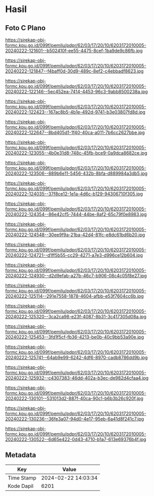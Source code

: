 # Hasil

## Foto C Plano

https://sirekap-obj-formc.kpu.go.id/099f/pemilu/pdpr/62/03/17/20/10/6203172010005-20240222-121601--b502410f-ee55-4475-8cef-1ba9de9c86fb.jpg

https://sirekap-obj-formc.kpu.go.id/099f/pemilu/pdpr/62/03/17/20/10/6203172010005-20240222-121847--f4baff0d-30d9-489c-8ef2-c4ebbadf8623.jpg

https://sirekap-obj-formc.kpu.go.id/099f/pemilu/pdpr/62/03/17/20/10/6203172010005-20240222-122146--5ec452ea-7414-4453-96c3-9abb8500238a.jpg

https://sirekap-obj-formc.kpu.go.id/099f/pemilu/pdpr/62/03/17/20/10/6203172010005-20240222-122423--167ac8b5-4b1e-492d-9741-b3e03807fd8d.jpg

https://sirekap-obj-formc.kpu.go.id/099f/pemilu/pdpr/62/03/17/20/10/6203172010005-20240222-122647--8bd405d1-1f40-40ca-a011-7b6cc2627bbe.jpg

https://sirekap-obj-formc.kpu.go.id/099f/pemilu/pdpr/62/03/17/20/10/6203172010005-20240222-123055--4b0e31d8-748c-45fb-bce9-0a9dca8682ce.jpg

https://sirekap-obj-formc.kpu.go.id/099f/pemilu/pdpr/62/03/17/20/10/6203172010005-20240222-123506--889b6e11-5456-432b-8bfa-d889984a3db5.jpg

https://sirekap-obj-formc.kpu.go.id/099f/pemilu/pdpr/62/03/17/20/10/6203172010005-20240222-124035--37f8ce12-1e1a-4d6c-b129-94306710f305.jpg

https://sirekap-obj-formc.kpu.go.id/099f/pemilu/pdpr/62/03/17/20/10/6203172010005-20240222-124354--86e42cf5-7444-44be-8af2-65c79f0e8983.jpg

https://sirekap-obj-formc.kpu.go.id/099f/pemilu/pdpr/62/03/17/20/10/6203172010005-20240222-124548--30ee9f9a-21ba-42d4-81fc-e8dc61bd6b20.jpg

https://sirekap-obj-formc.kpu.go.id/099f/pemilu/pdpr/62/03/17/20/10/6203172010005-20240222-124721--d1ff5b55-cc29-4271-a7e3-d996ce12b604.jpg

https://sirekap-obj-formc.kpu.go.id/099f/pemilu/pdpr/62/03/17/20/10/6203172010005-20240222-124930--d2d9efab-a27b-46c7-b906-08c4c05f8e27.jpg

https://sirekap-obj-formc.kpu.go.id/099f/pemilu/pdpr/62/03/17/20/10/6203172010005-20240222-125114--291e7558-1878-4604-afbb-e53f7604cc6b.jpg

https://sirekap-obj-formc.kpu.go.id/099f/pemilu/pdpr/62/03/17/20/10/6203172010005-20240222-125320--3ca2ca98-e23f-4087-8b31-3c417305d08a.jpg

https://sirekap-obj-formc.kpu.go.id/099f/pemilu/pdpr/62/03/17/20/10/6203172010005-20240222-125453--3fd1f5cf-fb36-4213-be0b-40c9bb53a90e.jpg

https://sirekap-obj-formc.kpu.go.id/099f/pemilu/pdpr/62/03/17/20/10/6203172010005-20240222-125741--64ab9e99-6242-4df6-8970-cadb8786dd9b.jpg

https://sirekap-obj-formc.kpu.go.id/099f/pemilu/pdpr/62/03/17/20/10/6203172010005-20240222-125932--c4307383-46dd-402a-b3ec-de982d4cfaa4.jpg

https://sirekap-obj-formc.kpu.go.id/099f/pemilu/pdpr/62/03/17/20/10/6203172010005-20240222-130101--531013d2-887f-40ca-90c1-b6b3b26c920f.jpg

https://sirekap-obj-formc.kpu.go.id/099f/pemilu/pdpr/62/03/17/20/10/6203172010005-20240222-130236--36fe3a07-94d0-4e17-95eb-6a41d8f241c7.jpg

https://sirekap-obj-formc.kpu.go.id/099f/pemilu/pdpr/62/03/17/20/10/6203172010005-20240222-130522--6d65e422-0d43-4710-b1a7-613e69376b4f.jpg


## Metadata

| Key        | Value               |
| ---------- | ------------------- |
| Time Stamp | 2024-02-22 14:03:34 |
| Kode Dapil | 6201                |



